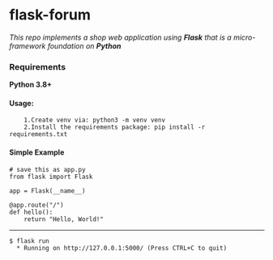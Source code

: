 # flask-forum
*This repo implements a shop web application using **Flask** that is a micro-framework foundation on **Python***

### Requirements
**Python 3.8+**

#### Usage:
```
    1.Create venv via: python3 -m venv venv
    2.Install the requirements package: pip install -r requirements.txt
```

#### Simple Example


    # save this as app.py
    from flask import Flask

    app = Flask(__name__)

    @app.route("/")
    def hello():
        return "Hello, World!"


- - -

```
$ flask run
  * Running on http://127.0.0.1:5000/ (Press CTRL+C to quit)
```
